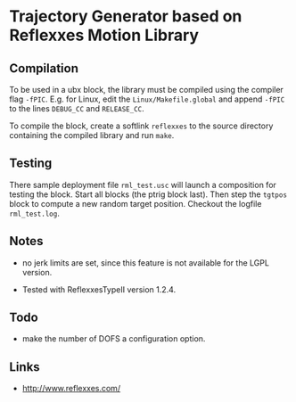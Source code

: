 Trajectory Generator based on Reflexxes Motion Library
======================================================

Compilation
-----------

To be used in a ubx block, the library must be compiled using the
compiler flag `-fPIC`. E.g. for Linux, edit the
`Linux/Makefile.global` and append `-fPIC` to the lines `DEBUG_CC` and
`RELEASE_CC`.

To compile the block, create a softlink `reflexxes` to the source
directory containing the compiled library and run `make`.


Testing
-------

There sample deployment file `rml_test.usc` will launch a composition
for testing the block. Start all blocks (the ptrig block last). Then
step the `tgtpos` block to compute a new random target
position. Checkout the logfile `rml_test.log`.


Notes
-----

 - no jerk limits are set, since this feature is not available for the
   LGPL version.

 - Tested with ReflexxesTypeII version 1.2.4.

Todo
----

 - make the number of DOFS a configuration option.


Links
-----
 - http://www.reflexxes.com/

